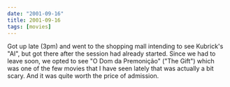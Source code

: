 ```yaml
---
date: "2001-09-16"
title: 2001-09-16
tags: [movies]
---
```

Got up late (3pm) and went to the shopping mall intending to see
Kubrick's "AI", but got there after the session had already
started. Since we had to leave soon, we opted to see "O Dom da
Premonição" ("The Gift") which was one of the few movies that I
have seen lately that was actually a bit scary. And it was quite
worth the price of admission.



